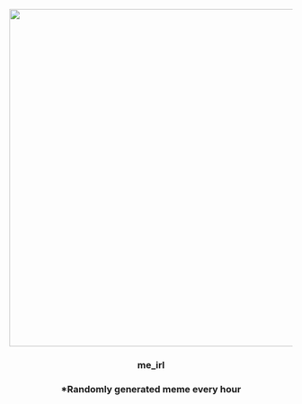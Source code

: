 <p align="center">
        <img src="https://i.redd.it/gzqwxphb2u491.gif" width="600" height="600">
        </p>
        <h3 align="center">me_irl</h3>
        <h3 align="center">*Randomly generated meme every hour</h3>
    